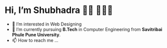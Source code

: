 # Hi, I’m Shubhadra 👋🏽 👩🏽‍💻
- 👀 I’m interested in Web Designing
- 🌱 I’m currently pursuing <b>B.Tech</b> in Computer Engineering from <b>Savitribai Phule Pune University</b>.
- 📫 How to reach me ...



<!---
shubhadrakumari/shubhadrakumari is a ✨ special ✨ repository because its `README.md` (this file) appears on your GitHub profile.
You can click the Preview link to take a look at your changes.
--->
